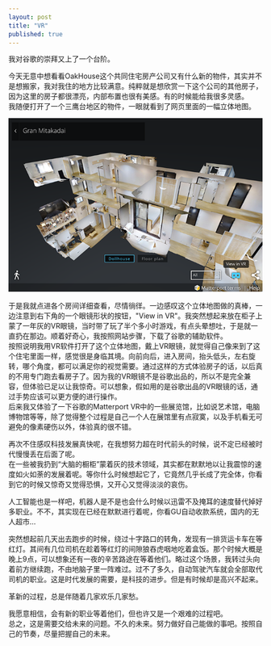 ```yaml
---
layout: post
title: "VR"
published: true
---
```

我对谷歌的崇拜又上了一个台阶。  

今天无意中想看看OakHouse这个共同住宅房产公司又有什么新的物件，其实并不是想搬家，我对我住的地方比较满意。纯粹就是想欣赏一下这个公司的其他房子，因为这里的房子都很漂亮，内部布置也很有美感。有的时候能给我很多灵感。  
我随便打开了一个三鹰台地区的物件，一眼就看到了网页里面的一幅立体地图。  

<img src="../../images/3Dmap.png">  

于是我就点进各个房间详细查看，尽情徜徉。一边感叹这个立体地图做的真棒，一边注意到右下角的一个眼镜形状的按钮，"View in VR"。我突然想起来放在柜子上蒙了一年灰的VR眼镜，当时带了玩了半个多小时游戏，有点头晕想吐，于是就一直扔在那边。顺着好奇心，我按照网站步骤，下载了谷歌的辅助软件。  
按照说明我用VR软件打开了这个立体地图，戴上VR眼镜，就觉得自己像来到了这个住宅里面一样，感觉很是身临其境。向前向后，进入房间，抬头低头，左右旋转，哪个角度，都可以满足你的视觉需要。通过这样的方式体验房子的话，以后真的不用专门跑去看房子了。因为我的VR眼镜不是谷歌出品的，所以不是完全兼容，但体验已足以让我惊奇。可以想象，假如用的是谷歌出品的VR眼镜的话，通过手势应该可以更方便的进行操作。  
后来我又体验了一下谷歌的Matterport VR中的一些展览馆，比如说艺术馆，电脑博物馆等等，除了觉得整个过程是自己一个人在展馆里有点寂寞，以及手机看无可避免的像素硬伤以外，体验真的很不错。  

再次不住感叹科技发展真快呢，在我想努力超在时代前头的时候，说不定已经被时代慢慢丢在后面了呢。  
在一些被我扔到“大脑的橱柜”蒙着灰的技术领域，其实都在默默地以让我震惊的速度如火如荼的发展着呢。等你什么时候想起它了，它竟然几乎长成了完全体，你看到它的时候又惊奇又觉得恐惧，又开心又觉得淡淡的哀伤。  

人工智能也是一样吧，机器人是不是也会什么时候以迅雷不及掩耳的速度替代掉好多职业。不不，其实现在已经在默默进行着呢，你看GU自动收款系统，国内的无人超市…  

突然想起前几天出去跑步的时候，绕过十字路口的转角，发现有一排货运卡车在等红灯。其间有几位司机在趁着等红灯的间隙狼吞虎咽地吃着盒饭。那个时候大概是晚上9点，可以想象还有一夜的辛苦路途在等着他们。略过这个场景，我转过头向着前方继续跑，不由地脑子里一阵难过。过不了多久，自动驾驶汽车就会全部取代司机的职业。这是时代发展的需要，是科技的进步。但是有时候却是高兴不起来。  

革新的过程，总是伴随着几家欢乐几家愁。  

我愿意相信，会有新的职业等着他们，但也许又是一个艰难的过程吧。  
总之，这是需要交给未来的问题。不久的未来。努力做好自己能做的事吧。按照自己的节奏，尽量把握自己的未来。  